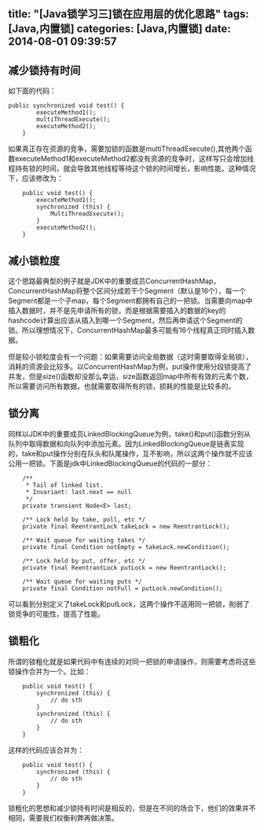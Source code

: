 title: "[Java锁学习三]锁在应用层的优化思路"
tags: [Java,内置锁]
categories: [Java,内置锁]
date: 2014-08-01 09:39:57
---
## 减少锁持有时间
如下面的代码：
```
public synchronized void test() {
        executeMethod1();
        multiThreadExecute();
        executeMethod2();
    }
```
<!--more-->
如果真正存在资源的竞争，需要加锁的函数是multiThreadExecute(),其他两个函数executeMethod1和executeMethod2都没有资源的竞争时，这样写只会增加线程持有锁的时间，就会导致其他线程等待这个锁的时间增长，影响性能。这种情况下，应该修改为：
```
    public void test() {
        executeMethod1();
        synchronized (this) {
            MultiThreadExecute();
        }
        executeMethod2();
    }
```

## 减小锁粒度
这个思路最典型的例子就是JDK中的重要成员ConcurrentHashMap，ConcurrentHashMap将整个区间分成若干个Segment（默认是16个），每一个Segment都是一个子map，每个Segment都拥有自己的一把锁。当需要向map中插入数据时，并不是先申请所有的锁，而是根据需要插入的数据的key的hashcode计算出应该从插入到哪一个Segment，然后再申请这个Segment的锁。所以理想情况下，ConcurrentHashMap最多可能有16个线程真正同时插入数据。

但是较小锁粒度会有一个问题：如果需要访问全局数据（这时需要取得全局锁），消耗的资源会比较多。以ConcurrentHashMap为例，put操作使用分段锁提高了并发，但是size()函数却没那么幸运，size函数返回map中所有有效的元素个数，所以需要访问所有数据，也就需要取得所有的锁，损耗的性能是比较多的。

## 锁分离
同样以JDK中的重要成员LinkedBlockingQueue为例，take()和put()函数分别从队列中取得数据和向队列中添加元素。因为LinkedBlockingQueue是链表实现的，take和put操作分别在队头和队尾操作，互不影响，所以这两个操作就不应该公用一把锁。下面是jdk中LinkedBlockingQueue的代码的一部分：
```
    /**
     * Tail of linked list.
     * Invariant: last.next == null
     */
    private transient Node<E> last;

    /** Lock held by take, poll, etc */
    private final ReentrantLock takeLock = new ReentrantLock();

    /** Wait queue for waiting takes */
    private final Condition notEmpty = takeLock.newCondition();

    /** Lock held by put, offer, etc */
    private final ReentrantLock putLock = new ReentrantLock();

    /** Wait queue for waiting puts */
    private final Condition notFull = putLock.newCondition();
```
可以看到分别定义了takeLock和putLock，这两个操作不适用同一把锁，削弱了锁竞争的可能性，提高了性能。

## 锁粗化
所谓的锁粗化就是如果代码中有连续的对同一把锁的申请操作，则需要考虑将这些锁操作合并为一个。比如：
```
    public void test() {
        synchronized (this) {
            // do sth
        }
        synchronized (this) {
            // do sth
        }
    }
```
这样的代码应该合并为：
```
    public void test() {
        synchronized (this) {
            // do sth
        }
    }
```
锁粗化的思想和减少锁持有时间是相反的，但是在不同的场合下，他们的效果并不相同，需要我们权衡利弊再做决策。

